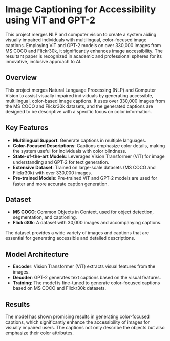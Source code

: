 # Image Captioning for Accessibility using ViT and GPT-2

This project merges NLP and computer vision to create a system aiding visually impaired individuals with multilingual, color-focused image captions. Employing ViT and GPT-2 models on over 330,000 images from MS COCO and Flickr30k, it significantly enhances image accessibility. The resultant paper is recognized in academic and professional spheres for its innovative, inclusive approach to AI.

## Overview
This project merges Natural Language Processing (NLP) and Computer Vision to assist visually impaired individuals by generating accessible, multilingual, color-based image captions. It uses over 330,000 images from the MS COCO and Flickr30k datasets, and the generated captions are designed to be descriptive with a specific focus on color information.

## Key Features
- **Multilingual Support**: Generate captions in multiple languages.
- **Color-Focused Descriptions**: Captions emphasize color details, making the system useful for individuals with color blindness.
- **State-of-the-art Models**: Leverages Vision Transformer (ViT) for image understanding and GPT-2 for text generation.
- **Extensive Dataset**: Trained on large-scale datasets (MS COCO and Flickr30k) with over 330,000 images.
- **Pre-trained Models**: Pre-trained ViT and GPT-2 models are used for faster and more accurate caption generation.

## Dataset
- **MS COCO**: Common Objects in Context, used for object detection, segmentation, and captioning.
- **Flickr30k**: A dataset with 30,000 images and accompanying captions.

The dataset provides a wide variety of images and captions that are essential for generating accessible and detailed descriptions.

## Model Architecture
- **Encoder**: Vision Transformer (ViT) extracts visual features from the images.
- **Decoder**: GPT-2 generates text captions based on the visual features.
- **Training**: The model is fine-tuned to generate color-focused captions based on MS COCO and Flickr30k datasets.

## Results
The model has shown promising results in generating color-focused captions, which significantly enhance the accessibility of images for visually impaired users. The captions not only describe the objects but also emphasize their color attributes.

